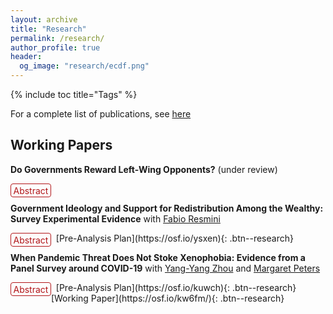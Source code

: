```yaml
---
layout: archive
title: "Research"
permalink: /research/
author_profile: true
header:
  og_image: "research/ecdf.png"
---
```


{% include toc title="Tags" %}

<style>
details {
  float:left;
  cursor: pointer;
}

details > summary:hover {
    color: #fff;
    background-color: #b21619 !important;
}

details > summary {
  display: inline-block;
  margin-bottom: 0.25em;
  padding: 0.125em 0.25em;
  color: #b21619;
  text-align: center;
  text-decoration: none !important;
  border: 1px solid;
  border-color: #b21619;
  border-radius: 4px;
  cursor: pointer;
  
}

details > summary::-webkit-details-marker {
  display: none;
  float:left;
}

details > p {
  margin-bottom: 0.25em;
  padding: 0.125em 0.25em;
  box-shadow: 1px 1px 2px #bbbbbb;
}
</style>
For a complete list of publications, see [here](https://scholar.google.com/citations?user=ISMeDGgAAAAJ&hl=en&inst=17001591832933267808)


## Working Papers

**Do Governments Reward Left-Wing Opponents?** (under review)
<br />
<details><summary>Abstract</summary><p> Do governments reward left-wing opposition voters? The literature on distributive politics finds that governments use transfers to reward supporters. Yet this work focuses on what incumbents do before elections, fails to find compensations after elections, and overlooks who the incumbent won to even when different contenders might imply different risks to the establishment. I argue that governments strategically allocate transfers to reward left-wing opposition constituencies after elections and prevent future support for the Left given its historical threat to elites. Using a continuous difference-in-difference research design with data from Colombia, I show that opposition constituencies receive more transfers after elections but not before. A cross-national analysis further supports my argument. These findings have implications for the politics of the red scare in developing democracies.</p>
</details> &nbsp;   

 **Government Ideology and Support for Redistribution Among the Wealthy: Survey Experimental Evidence** with [Fabio Resmini](https://www.fabioresmini.com/) 
<br />
<details><summary>Abstract</summary><p> When do wealthy individuals support redistributive policies? Recent literature finds that high levels of inequality and crime increase support for redistribution among the rich. However, the wealthy oppose redistribution in Latin America, a region with high inequality and criminality. We argue that the rich are sensitive to the negative externalities of inequality, but their support for redistribution depends on who advances the redistributive agenda: the Left or the Right. We posit the rich prefer redistribution under the Right because there is less uncertainty about the upper bound of the redistributive policy, more expected effectiveness, and fewer concerns about macroeconomic stability. Pre-registered survey experiments during the 2022 Colombian presidential election show that wealthy individuals support tax increases when proposed by the right-wing candidate and expect more effectiveness and less economic instability with a prospective right-wing government. Heterogeneous effects analyses further confirm that support for redistribution depends on who makes it.</p>
</details> &nbsp; 
[Pre-Analysis Plan](https://osf.io/ysxen){: .btn--research}

**When Pandemic Threat Does Not Stoke Xenophobia: Evidence from a Panel Survey around COVID-19** with [Yang-Yang Zhou](https://www.yangyangzhou.com/) and [Margaret Peters](http://www.maggiepeters.com/) 
<br />
<details><summary>Abstract</summary><p> Many studies have found that pandemics heighten anti-immigrant attitudes among host citizens. Yet, most of these studies were done in Global North countries where migrants are likely to differ from host citizens in terms of race, religion, and ethnicity. Within the Global South, migrants and hosts are more likely to share these characteristics. Do pandemics spark the same anti-immigrant sentiment in these contexts? Further, pandemics often bring economic restrictions and job loss, making it difficult to untangle concerns over disease from economic concerns.  We examine the case of Venezuelan migrants in Colombia, who share many characteristics with host citizens, before and during COVID-19. Additionally, the Colombian government implemented a strict lockdown for several months, allowing us to focus on the economic effects of the pandemic. Using a panel experimental survey of 374 Colombians, supplemented by 550 new respondents at endline, we find no evidence that exposure to COVID-19 changes attitudes, even if respondents were directly affected. However, those who did not lose their jobs viewed Venezuelan migration more positively at endline.</p>
</details> &nbsp; 
[Pre-Analysis Plan](https://osf.io/kuwch){: .btn--research}
[Working Paper](https://osf.io/kw6fm/){: .btn--research}
